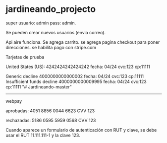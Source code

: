 # jardineando_projecto

super usuario: admin     pass: admin.

Se pueden crear nuevos usuarios (envia correo).

Api aire funciona.
Se agrega carrito.
se agrega pagina checkout para poner direcciones.
se habilita pago con stripe.com

Tarjetas de prueba

United States (US): 4242424242424242   fecha: 04/24 cvc:123  cp:11111

Generic decline	4000000000000002	fecha: 04/24 cvc:123  cp:11111
Insufficient funds decline	4000000000009995	fecha: 04/24 cvc:123  cp:11111
"# Jardineando-master"

------------------------------

webpay

aprobadas: 4051 8856 0044 6623
CVV 123

rechazadas: 5186 0595 5959 0568
CVV 123

Cuando aparece un formulario de autenticación con RUT y clave, se debe usar el RUT 11.111.111-1 y la clave 123.


